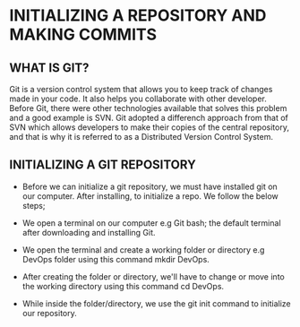 # INITIALIZING A REPOSITORY AND MAKING COMMITS

## WHAT IS GIT?

Git is a version control system that allows you to keep track of changes made in your code. It also helps you collaborate with other developer. Before Git, there were other technologies available that solves this problem and a good example is SVN. Git adopted a differench approach from that of SVN which allows developers to make their copies of the central repository, and that is why it is referred to as a Distributed Version Control System.

## INITIALIZING A GIT REPOSITORY
* Before we can initialize a git repository, we must have installed git on our computer. After installing, to initialize a repo. We follow the below steps;

* We open a terminal on our computer e.g Git bash; the default terminal after downloading and installing Git.

* We open the terminal and create a working folder or directory e.g DevOps folder using this command mkdir DevOps.

* After creating the folder or directory, we'll have to change or move into the working directory using this command cd DevOps.

* While inside the folder/directory, we use the git init command to initialize our repository.

